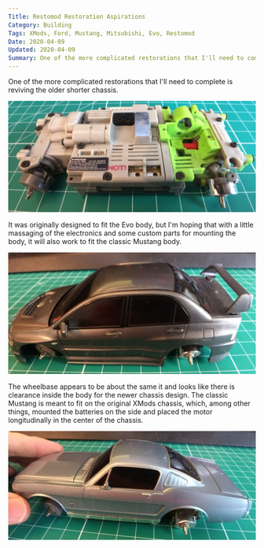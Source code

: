 ```yaml
---
Title: Restomod Restoration Aspirations
Category: Building
Tags: XMods, Ford, Mustang, Mitsubishi, Evo, Restomod
Date: 2020-04-09
Updated: 2020-04-09
Summary: One of the more complicated restorations that I'll need to complete is reviving the older shorter chassis for the Mitsubishi Lancer Evo and the classic Ford Mustang.
---
```


One of the more complicated restorations that I'll need to complete is reviving
the older shorter chassis.

![Shorter Chassis](img/IMG_5160.jpg)

It was originally designed to fit the Evo body, but I'm hoping that with a
little massaging of the electronics and some custom parts for mounting the body,
it will also work to fit the classic Mustang body.

![Mitsubishi Lancer Evolution Body](img/IMG_5159.jpg)

The wheelbase appears to be about the same it and looks like there is clearance
inside the body for the newer chassis design. The classic Mustang is meant to
fit on the original XMods chassis, which, among other things, mounted the
batteries on the side and placed the motor longitudinally in the center of the
chassis.

![Classic Mustang Body](img/IMG_5158.jpg)

